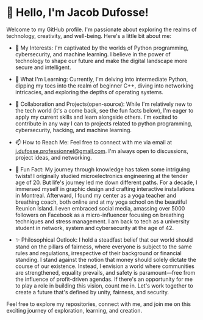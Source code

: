 # 👋 Hello, I'm Jacob Dufosse!

Welcome to my GitHub profile. I'm passionate about exploring the realms of technology, creativity, and well-being. Here's a little bit about me:

- 👀 My Interests: I'm captivated by the worlds of Python programming, cybersecurity, and machine learning. I believe in the power of technology to shape our future and make the digital landscape more secure and intelligent.

- 🌱 What I'm Learning: Currently, I'm delving into intermediate Python, dipping my toes into the realm of beginner C++, diving into networking intricacies, and exploring the depths of operating systems.

- 💞️ Collaboration and Projects(open-source): While I'm relatively new to the tech world (it's a come back, see the fun facts below), I'm eager to apply my current skills and learn alongside others. I'm excited to contribute in any way I can to projects related to python programming, cybersecurity, hacking, and machine learning. 

- 📫 How to Reach Me: Feel free to connect with me via email at j.dufosse.professionnel@gmail.com. I'm always open to discussions, project ideas, and networking.

- 🎉 Fun Fact: My journey through knowledge has taken some intriguing twists! I originally studied microelectronics engineering at the tender age of 20. But life's journey led me down different paths. For a decade, I immersed myself in graphic design and crafting interactive installations in Montreal. Afterward, I found my center as a yoga teacher and breathing coach, both online and at my yoga school on the beautiful Reunion Island. I even embraced social media, amassing over 5000 followers on Facebook as a micro-influencer focusing on breathing techniques and stress management. I am back to tech as a university student in network, system and cybersecurity at the age of 42.  

- ✨ Philosophical Outlook: I hold a steadfast belief that our world should stand on the pillars of fairness, where everyone is subject to the same rules and regulations, irrespective of their background or financial standing. I stand against the notion that money should solely dictate the course of our existence. Instead, I envision a world where communities are strengthened, equality prevails, and safety is paramount—free from the influence of profit-driven agendas. If there's an opportunity for me to play a role in building this vision, count me in. Let's work together to create a future that's defined by unity, fairness, and security.


Feel free to explore my repositories, connect with me, and join me on this exciting journey of exploration, learning, and creation.
 

<!---
jacobdufosse/jacobdufosse is a ✨ special ✨ repository because its `README.md` (this file) appears on your GitHub profile.
You can click the Preview link to take a look at your changes.
--->
